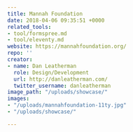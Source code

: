 ```yaml
---
title: Mannah Foundation
date: 2018-04-06 09:35:51 +0000
related_tools:
- tool/formspree.md
- tool/eleventy.md
website: https://mannahfoundation.org/
repo: ''
creator:
- name: Dan Leatherman
  role: Design/Development
  url: http://danleatherman.com/
  twitter_username: danleatherman
image_path: "/uploads/showcase/"
images:
- "/uploads/mannahfoundation-11ty.jpg"
- "/uploads/showcase/"

---
```

